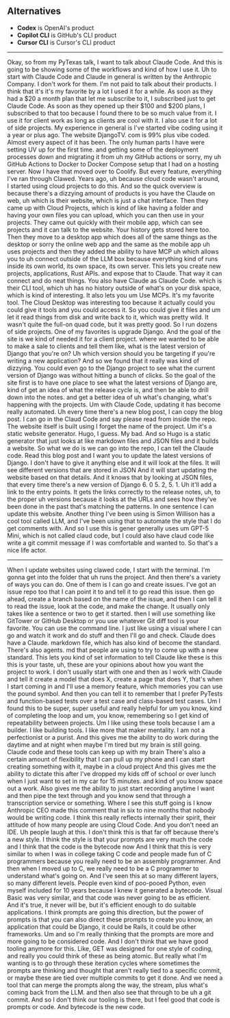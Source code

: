 ## Alternatives

- **Codex** is OpenAI's product
- **Copilot CLI** is GitHub's CLI product
- **Cursor CLI** is Cursor's CLI product

----

Okay, so from my PyTexas talk, I want to talk about Claude Code. And this is going to be showing some of the workflows and kind of how I use it. Uh to start with Claude Code and Claude in general is written by the Anthropic Company. I don't work for them. I'm not paid to talk about their products. I think that it's it's my favorite by a lot I used it for a while. As soon as they had a $20 a month plan that let me subscribe to it, I subscribed just to get Claude Code. As soon as they opened up their $100 and $200 plans, I subscribed to that too because I found there to be so much value from it. I use it for client work as long as clients are cool with it. I also use it for a lot of side projects. My experience in general is I've started vibe coding using it a year or plus ago. The website DjangoTV. com is 99% plus vibe coded. Almost every aspect of it has been. The only human parts I have were setting UV up for the first time. and getting some of the deployment processes down and migrating it from uh my GitHub actions or sorry, my uh GitHub Actions to Docker to Docker Compose setup that I had on a hosting server. Now I have that moved over to Coolify. But every feature, everything I've ran through Clawed. Years ago, uh because cloud code wasn't around, I started using cloud projects to do this. And so the quick overview is because there's a dizzying amount of products is you have the Claude on web, uh which is their website, which is just a chat interface. Then they came up with Cloud Projects, which is kind of like having a folder and having your own files you can upload, which you can then use in your projects. They came out quickly with their mobile app, which can see projects and it can talk to the website. Your history gets stored here too. Then they move to a desktop app which does all of the same things as the desktop or sorry the online web app and the same as the mobile app uh uses projects and then they added the ability to have MCP uh which allows you to uh connect outside of the LLM box because everything kind of runs inside its own world, its own space, its own server. This lets you create new projects, applications, Rust APIs. and expose that to Claude. That way it can connect and do neat things. You also have Claude as Claude Code. which is their CLI tool, which uh has no history outside of what's on your disk space, which is kind of interesting. It also lets you um Use MCPs. It's my favorite tool. The Cloud Desktop was interesting too because it actually could you could give it tools and you could access it. So you could give it files and um let it read things from disk and write back to it, which was pretty wild. It wasn't quite the full-on quad code, but it was pretty good. So I run dozens of side projects. One of my favorites is upgrade Django. And the goal of the site is we kind of needed it for a client project. where we wanted to be able to make a sale to clients and tell them like, what is the latest version of Django that you're on? Uh which version should you be targeting if you're writing a new application? And so we found that it really was kind of dizzying. You could even go to the Django project to see what the current version of Django was without hitting a bunch of clicks. So the goal of the site first is to have one place to see what the latest versions of Django are, kind of get an idea of what the release cycle is, and then be able to drill down into the notes. and get a better idea of uh what's changing, what's happening with the projects. Um with Claude Code, updating it has become really automated. Uh every time there's a new blog post, I can copy the blog post. I can go in the Claud Code and say please read from inside the repo. The website itself is built using I forget the name of the project. Um it's a static website generator. Hugo, I guess. My bad. And so Hugo is a static generator that just looks at like markdown files and JSON files and it builds a website. So what we do is we can go into the repo, I can tell the Claude code. Read this blog post and I want you to update the latest versions of Django. I don't have to give it anything else and it will look at the files. It will see different versions that are stored in JSON And it will start updating the website based on that details. And it knows that by looking at JSON files, that every time there's a new version of Django 6. 0 5. 2, 5. 1. Uh it'll add a link to the entry points. It gets the links correctly to the release notes, uh, to the proper uh versions because it looks at the URLs and sees how they've been done in the past that's matching the patterns. In one sentence I can update this website. Another thing I've been using is Simon Willison has a cool tool called LLM, and I've been using that to automate the style that I do get comments with. And so I use this is gener generally uses um GPT-5 Mini, which is not called claud code, but I could also have claud code like write a git commit message if I was comfortable and wanted to. So that's a nice life actor. 

----

When I update websites using clawed code, I start with the terminal. I'm gonna get into the folder that uh runs the project. And then there's a variety of ways you can do. One of them is I can go and create issues. I've got an issue repo too that I can point it to and tell it to go read this issue. then go ahead, create a branch based on the name of the issue, and then I can tell it to read the issue, look at the code, and make the change. It usually only takes like a sentence or two to get it started. then I will use something like GitTower or GitHub Desktop or you use whatever Git diff tool is your favorite. You can use the command line. I just like using a visual where I can go and watch it work and do stuff and then I'll go and check. Claude does have a Claude. markdown file, which has also kind of become the standard. There's also agents. md that people are using to try to come up with a new standard. This lets you kind of set information to tell Claude like these is this this is your taste, uh, these are your opinions about how you want the project to work. I don't usually start with one and then as I work with Claude and tell it create a model that does X, create a page that does Y, that's when I start coming in and I'll use a memory feature, which memories you can use the pound symbol. And then you can tell it to remember that I prefer PyTests and function-based tests over a test case and class-based test cases. Um I found this to be super, super useful and really helpful for um you know, kind of completing the loop and um, you know, remembering so I get kind of repeatability between projects. Um I like using these tools because I am a builder. I like building tools. I like more that maker mentality. I am not a perfectionist or a purist. And this gives me the ability to do work during the daytime and at night when maybe I'm tired but my brain is still going. Claude code and these tools can keep up with my brain There's also a certain amount of flexibility that I can pull up my phone and I can start creating something with it, maybe in a cloud project And this gives me the ability to dictate this after I've dropped my kids off of school or over lunch when I just want to set in my car for 15 minutes. and kind of you know space out a work. Also gives me the ability to just start recording anytime I want and then pipe the text through and you know send that through a transcription service or something. Where I see this stuff going is I know Anthropic CEO made this comment that in six to nine months that nobody would be writing code. I think this really reflects internally their spirit, their attitude of how many people are using Cloud Code. And you don't need an IDE. Uh people laugh at this. I don't think this is that far off because there's a new style. I think the style is that your prompts are very much the code and I think that the code is the bytecode now And I think that this is very similar to when I was in college taking C code and people made fun of C programmers because you really need to be an assembly programmer. And then when I moved up to C, we really need to be a C programmer to understand what's going on. And I've seen this at so many different layers, so many different levels. People even kind of poo-pooed Python, even myself included for 10 years because I knew it generated a bytecode. Visual Basic was very similar, and that code was never going to be as efficient. And it's true, it never will be, but it's efficient enough to do suitable applications. I think prompts are going this direction, but the power of prompts is that you can also direct these prompts to create you know, an application that could be Django, it could be Rails, it could be other frameworks. Um and so I'm really thinking that the prompts are more and more going to be considered code. And I don't think that we have good tooling anymore for this. Like, GET was designed for one style of coding, and really you could think of these as being atomic. But really what I'm wanting is to go through these iteration cycles where sometimes the prompts are thinking and thought that aren't really tied to a specific commit, or maybe these are tied over multiple commits to get it done. And we need a tool that can merge the prompts along the way, the stream, plus what's coming back from the LLM. and then also see that through to be uh a git commit. And so I don't think our tooling is there, but I feel good that code is prompts or code. And bytecode is the new code. 

